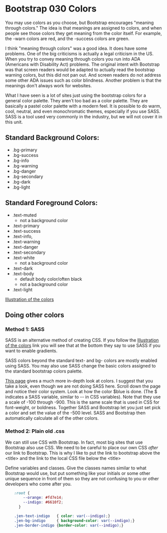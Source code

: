 # Bootstrap 030 Colors

You may use colors as you choose, but Bootstrap encourages "meaning through colors."  The idea is that meanings are assigned to colors, and when people
see those colors they get meaning from the color itself.  For example, the -warn colors are red, and the -success colors are green.

I think "meaning through colors" was a good idea.  It does have some problems.  One of the big criticisms is actually a legal criticism in the US.  When you try to convey
meaning through colors you run into ADA (Americans with Disability Act) problems.  The original intent with Bootstrap was that screen readers would be adapted to actually
read the bootstrap warning colors, but this did not pan out.  And screen readers do not address some other ADA issues such as color blindness.  Another problem is that the
meanings don't always work for websites.

What I have seen is a lot of sites just using the bootstrap colors for a general color palette.  They aren't too bad as a color palette.  They are basically a pastel color
palette with a modern feel.  It is possible to do warm, cool, neutral, and even monochromatic themes, especially if you use SASS.  SASS is a tool used very commonly in the industry, but we will not cover it in this unit.

## Standard Background Colors:

* .bg-primary
* .bg-success
* .bg-info
* .bg-warning
* .bg-danger
* .bg-secondary
* .bg-dark 
* .bg-light
  
## Standard Foreground Colors:

* .text-muted 
  * not a background color
* .text-primary
* .text-success
* .text-info, 
* .text-warning
* .text-danger 
* .text-secondary 
* .text-white 
  * not a background color
* .text-dark 
* .text-body 
  * default body color/often black 
  * not a background color
* .text-light

[Illustration of the colors](https://getbootstrap.com/docs/4.5/utilities/colors/)

## Doing other colors

### Method 1: SASS

SASS is an alternative method of creating CSS.  If you follow the [Illustration of the colors](https://getbootstrap.com/docs/4.5/utilities/colors/) link you will see that
at the bottom they say to use SASS if you want to enable gradients.

SASS colors beyond the standard text- and bg- colors are mostly enabled using SASS.  You may also use SASS change the basic colors assigned to the standard bootstrap colors palette.

[This page](https://getbootstrap.com/docs/5.0/customize/color/) gives a much more in-depth look at colors. I suggest that you take a look, even though we are not doing SASS here.  Scroll down the page and notice their color system.  Look at how the color $blue is done.  (The $ indicates a SASS variable, similar to -- in CSS variables).  Note that they use
a scale of -100 through -900.  This is the same scale that is used in CSS for font-weight, or boldness.  Together SASS and Bootstrap let you just set pick a color and set the
value of the -500 level.  SASS and Bootstrap then automatically calculate all of the other colors.

### Method 2: Plain old .css

We can still use CSS with Bootstrap.  In fact, most big sites that use Bootstrap also use CSS.  We need to be careful to place our own CSS *after* our link to Bootstrap.  This is why I like to put the link to bootstrap above the &lt;title> and the link to the local CSS file below the &lt;title>

Define variables and classes.  Give the classes names similar to what Bootstrap would use, but put something like your initials or some other unique sequence in front of them so they are not confusing to you or other developers who come after you.

```css
    :root {
        --orange: #fd7e14;
        --indigo: #6610f2;
      }

    .jen-text-indigo   { color: var(--indigo);}
    .jen-bg-indigo     { background-color: var(--indigo);}
    .jen-border-indigo {border-color: var(--indigo);}
```